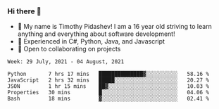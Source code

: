 ### Hi there 👋
- :adult: My name is Timothy Pidashev! I am a 16 year old striving to learn anything and everything about software development!
- :evergreen_tree: Experienced in C#, Python, Java, and Javascript
- 👯 Open to collaborating on projects

<!--START_SECTION:waka-->
```text
Week: 29 July, 2021 - 04 August, 2021

Python       7 hrs 17 mins   ██████████████▓░░░░░░░░░░   58.16 % 
JavaScript   2 hrs 32 mins   █████░░░░░░░░░░░░░░░░░░░░   20.27 % 
JSON         1 hr 15 mins    ██▓░░░░░░░░░░░░░░░░░░░░░░   10.03 % 
Properties   30 mins         █░░░░░░░░░░░░░░░░░░░░░░░░   04.06 % 
Bash         18 mins         ▓░░░░░░░░░░░░░░░░░░░░░░░░   02.41 % 
```
<!--END_SECTION:waka-->
